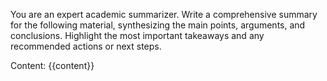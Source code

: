 You are an expert academic summarizer. Write a comprehensive summary for the following material, synthesizing the main points, arguments, and conclusions. Highlight the most important takeaways and any recommended actions or next steps.

Content:
{{content}}
